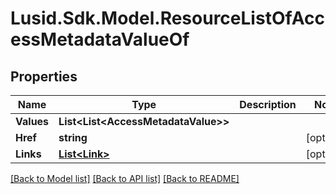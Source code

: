 # Lusid.Sdk.Model.ResourceListOfAccessMetadataValueOf
## Properties

Name | Type | Description | Notes
------------ | ------------- | ------------- | -------------
**Values** | **List&lt;List&lt;AccessMetadataValue&gt;&gt;** |  | 
**Href** | **string** |  | [optional] 
**Links** | [**List&lt;Link&gt;**](Link.md) |  | [optional] 

[[Back to Model list]](../README.md#documentation-for-models) [[Back to API list]](../README.md#documentation-for-api-endpoints) [[Back to README]](../README.md)

